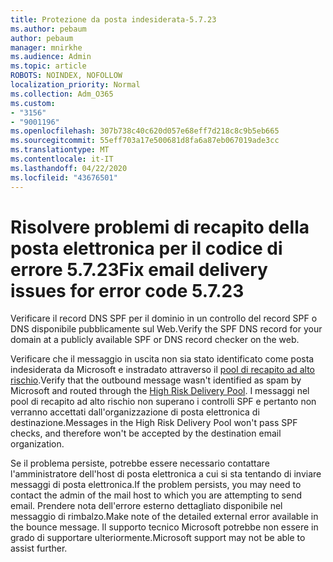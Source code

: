 ```yaml
---
title: Protezione da posta indesiderata-5.7.23
ms.author: pebaum
author: pebaum
manager: mnirkhe
ms.audience: Admin
ms.topic: article
ROBOTS: NOINDEX, NOFOLLOW
localization_priority: Normal
ms.collection: Adm_O365
ms.custom:
- "3156"
- "9001196"
ms.openlocfilehash: 307b738c40c620d057e68eff7d218c8c9b5eb665
ms.sourcegitcommit: 55eff703a17e500681d8fa6a87eb067019ade3cc
ms.translationtype: MT
ms.contentlocale: it-IT
ms.lasthandoff: 04/22/2020
ms.locfileid: "43676501"
---
```

# <a name="fix-email-delivery-issues-for-error-code-5723"></a><span data-ttu-id="96a3a-102">Risolvere problemi di recapito della posta elettronica per il codice di errore 5.7.23</span><span class="sxs-lookup"><span data-stu-id="96a3a-102">Fix email delivery issues for error code 5.7.23</span></span>

<span data-ttu-id="96a3a-103">Verificare il record DNS SPF per il dominio in un controllo del record SPF o DNS disponibile pubblicamente sul Web.</span><span class="sxs-lookup"><span data-stu-id="96a3a-103">Verify the SPF DNS record for your domain at a publicly available SPF or DNS record checker on the web.</span></span>

<span data-ttu-id="96a3a-104">Verificare che il messaggio in uscita non sia stato identificato come posta indesiderata da Microsoft e instradato attraverso il [pool di recapito ad alto rischio](https://docs.microsoft.com/office365/SecurityCompliance/high-risk-delivery-pool-for-outbound-messages).</span><span class="sxs-lookup"><span data-stu-id="96a3a-104">Verify that the outbound message wasn't identified as spam by Microsoft and routed through the [High Risk Delivery Pool](https://docs.microsoft.com/office365/SecurityCompliance/high-risk-delivery-pool-for-outbound-messages).</span></span> <span data-ttu-id="96a3a-105">I messaggi nel pool di recapito ad alto rischio non superano i controlli SPF e pertanto non verranno accettati dall'organizzazione di posta elettronica di destinazione.</span><span class="sxs-lookup"><span data-stu-id="96a3a-105">Messages in the High Risk Delivery Pool won't pass SPF checks, and therefore won't be accepted by the destination email organization.</span></span>

<span data-ttu-id="96a3a-106">Se il problema persiste, potrebbe essere necessario contattare l'amministratore dell'host di posta elettronica a cui si sta tentando di inviare messaggi di posta elettronica.</span><span class="sxs-lookup"><span data-stu-id="96a3a-106">If the problem persists, you may need to contact the admin of the mail host to which you are attempting to send email.</span></span> <span data-ttu-id="96a3a-107">Prendere nota dell'errore esterno dettagliato disponibile nel messaggio di rimbalzo.</span><span class="sxs-lookup"><span data-stu-id="96a3a-107">Make note of the detailed external error available in the bounce message.</span></span> <span data-ttu-id="96a3a-108">Il supporto tecnico Microsoft potrebbe non essere in grado di supportare ulteriormente.</span><span class="sxs-lookup"><span data-stu-id="96a3a-108">Microsoft support may not be able to assist further.</span></span>
